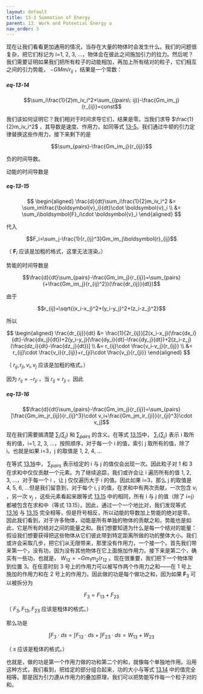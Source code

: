 ```yaml
---
layout: default
title: 13-3 Summation of Energy
parent: 13. Work and Potential Energy a
nav_order: 3
---
```

现在让我们看看更加通用的情况，当存在大量的物体时会发生什么。我们的问题很复杂，把它们标记为 i=1, 2, 3, ...，物体会在彼此之间施加引力的拉力。然后呢？我们需要证明如果我们把所有粒子的动能相加，再加上所有结对的粒子，它们相互之间的引力势能， $-GMm/r_{ij}$ ，结果是一个常数：

##### eq-13-14

$$\sum_i\frac{1}{2}m_iv_i^2+\sum_{(pairs\: ij)}-\frac{Gm_im_j}{r_{ij}}=const$$

我们该如何证明它？我们相对于时间求导它们，结果是零。当我们求导 $\frac{1}{2}m_iv_i^2$ ，其导数是速度、作用力，如同等式 [13-5](/volume-1/13-work-and-potential-energy-A/13-1-energy-of-a-falling-body.md#eq-13-5)。我们通过牛顿的引力定律替换这些作用力，接下来剩下的是 

$$\sum_{pairs}-\frac{Gm_im_j}{r_{ij}}$$

负的时间导数。

动能的时间导数是

##### eq-13-15

$$
\begin{aligned}
\frac{d}{dt}\sum_i\frac{1}{2}m_iv_i^2
&= \sum_im\frac{\boldsymbol{v}_i}{dt}\cdot \boldsymbol{v}_i \\
&= \sum_i\boldsymbol{F}_i\cdot \boldsymbol{v}_i
\end{aligned}
$$

代入

$$F_i=\sum_j-\frac{1}{r_{ij}^3}Gm_im_j\boldsymbol{r}_{ij}$$

（ $\mathbf{F}_i$ 应该是加粗的格式，这里无法渲染。）

势能的时间导数是

$$\frac{d}{dt}\sum_{pairs}-\frac{Gm_im_j}{r_{ij}}=\sum_{pairs}(+\frac{Gm_im_j}{r_{ij}^2})(\frac{dr_{ij}}{dt})$$

由于

$$r_{ij}=\sqrt{(x_i-x_j)^2+(y_i-y_j)^2+(z_i-z_j)^2}$$

所以

$$
\begin{aligned}
\frac{dr_{ij}}{dt}
&= \frac{1}{2r_{ij}}[2(x_i-x_j)(\frac{dx_i}{dt}-\frac{dx_j}{dt})+2(y_i-y_j)(\frac{dy_i}{dt}-\frac{dy_j}{dt})+2(z_i-z_j)(\frac{dz_i}{dt}-\frac{dz_j}{dt})] \\
&= r_{ij}\cdot \frac{v_i-v_j}{r_{ij}} \\
&= r_{ij}\cdot \frac{v_i}{r_{ij}}+r_{ji}\cdot \frac{v_j}{r_{ji}}
\end{aligned}
$$

（ $r_{ij}, r_{ji}, v_i, v_j$ 应该是加粗的格式。）

因为 $r_{ij}=-r_{ji}$ ，当 $r_{ij}=r_{ji}$ 。因此

##### eq-13-16

$$\frac{d}{dt}\sum_{pairs}-\frac{Gm_im_j}{r_{ij}}=\sum_{pairs}[\frac{Gm_im_jr_{ij}}{r_{ij}^3}\cdot v_i+\frac{Gm_jm_ir_{ji}}{r_{ji}^3}\cdot v_j]$$

现在我们需要搞清楚 $\sum_i(\sum_j)$ 和 $\sum_{pairs}$ 的含义。在等式 [13.15](/volume-1/13-work-and-potential-energy-A/13-3-summation-of-energy.md#eq-13-15)中， $\sum_i\{\sum_j\}$ 表示 i 取所有的值，i=1, 2, 3, ...，按照顺序，对于每一个 i 的值，索引 j 取所有的值，除了 i。也就是如果 i=3，j 的取值是 1, 2, 4, ...

在等式 [13.16](/volume-1/13-work-and-potential-energy-A/13-3-summation-of-energy.md#eq-13-16)中， $\sum_{pairs}$ 表示给定的 i 与 j 的值仅会出现一次。因此粒子对 1 和 3 在求和中仅仅贡献一个元素。为了继续追踪，我们或许会让 i 遍历所有的值 1, 2, 3, ...，对于每一个 i ，让 j 仅仅遍历大于 i 的值。因此如果 i=3，那么 j 的取值是 4, 5, 6, ...但是我们留意到，对于每个 i, j 的值，在求和中有两次贡献，一次包含 $v_i$ ，另一次 $v_j$ ，这些元素看起来跟等式 [13.15](/volume-1/13-work-and-potential-energy-A/13-3-summation-of-energy.md#eq-13-15) 中的相同，所有 i 与 j 的值（除了 i=j）都被包含在求和中（等式 13.15）。因此，通过一个一个地比对，我们发现等式 [13.16](/volume-1/13-work-and-potential-energy-A/13-3-summation-of-energy.md#eq-13-16) 与 [13.15](/volume-1/13-work-and-potential-energy-A/13-3-summation-of-energy.md#eq-13-15) 完全相等，但是符号相反，所以动能的导数加上势能的绝对是零。因此我们看到，对于许多物体，动能是所有单独的物体的贡献之和，势能也是如此，它是所有的结对之间的能量之和。我们想要知道为什么是每一个结对的能量：假设我们想要获得把这些物体从它们彼此带到特定距离所做的功的整体大小。我们或许会采取几步，把它们从无限带来，那里没有作用力，一个接一个。首先我们带来第一个，没有功，因为没有其他物体在它上面施加作用力。接下来是第二个，确实有一些功，也就是， $W_{12}=-Gm_1m_2/r_{12}$ 。现在很重要，我们把下一个物体带到位置 3。在任意时刻 3 号上的作用力可以被写作两个作用力之和——在 1 号上施加的作用力和在 2 号上的作用力。因此做的功是每个做功之和，因为如果 $\boldsymbol{F}_3$ 可以被拆分为

$$F_3=F_{13}+F_{23}$$

（ $F_3,F_{13},F_{23}$ 应该是粗体的格式。）

那么功是

$$\int F_3\cdot ds=\int F_{13}\cdot ds+\int F_{23}\cdot ds=W_{13}+W_{23}$$

（ $s$ 应该是粗体的格式。）

也就是，做的功是第一个作用力做的功和第二个的和，就像每个单独地作用。沿用这种方式，我们看到，把给定的部分组合起来，功的大小与等式 [13.14](/volume-1/13-work-and-potential-energy-A/13-3-summation-of-energy.md#eq-13-14) 中的值完全相等。那是因为引力遵从作用力的叠加原理，我们可以把势能写作每一个粒子对的和。
